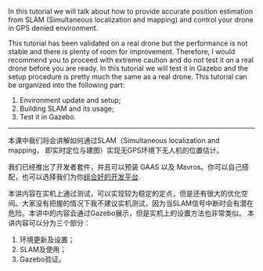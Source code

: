 In this tutorial we will talk about how to provide accurate position estimation from SLAM (Simultaneous localization and mapping) and control your drone in GPS denied environment.

This tutorial has been validated on a real drone but the performance is not stable and there is plenty of room for improvement. Therefore, I would recommend you to proceed with extreme caution and do not test it on a real drone before you are ready. In this tutorial we will test it in Gazebo and the setup procedure is pretty much the same as a real drone.
This tutorial can be organized into the following part:
1. Environment update and setup;
2. Building SLAM and its usage;
3. Test it in Gazebo.

---

本课中我们将会讲解如何通过SLAM（Simultaneous localization and mapping， 即实时定位与建图）实现无GPS环境下无人机的位置估计。

我们已经推出了开发者套件，并且可以预装 GAAS 以及 Mavros。你可以自己搭配，也可以选择我们为你[组合好的开发平台](https://item.taobao.com/item.htm?id=591140560551).

本讲内容在实机上通过测试，可以实现较为稳定的定点，但是还有很大的优化空间。大家没有把握的情况下我不建议实机测试，因为当SLAM信号中断时会有潜在危险。本讲中的内容会通过Gazebo展示，但是实机上的设置方法也非常类似。
本讲内容可以分为三个部分：
1. 环境更新及设置；
2. SLAM及使用；
3. Gazebo验证。
